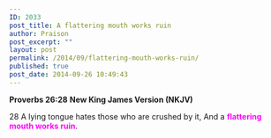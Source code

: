 ```yaml
---
ID: 2033
post_title: A flattering mouth works ruin
author: Praison
post_excerpt: ""
layout: post
permalink: /2014/09/flattering-mouth-works-ruin/
published: true
post_date: 2014-09-26 10:49:43
---
```

<strong>Proverbs 26:28</strong>
<strong> New King James Version (NKJV)</strong>

28 A lying tongue hates those who are crushed by it,
And a <span style="color: #ff00ff;"><strong>flattering mouth works ruin</strong></span>.